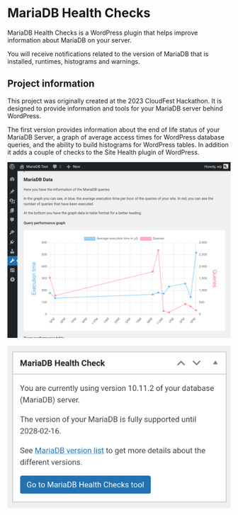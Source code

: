 # MariaDB Health Checks

MariaDB Health Checks is a WordPress plugin that helps improve information about MariaDB on your server.

You will receive notifications related to the version of MariaDB that is installed, runtimes, histograms and warnings.

## Project information

This project was originally created at the 2023 CloudFest Hackathon.
It is designed to provide information and tools for your MariaDB server behind WordPress.

The first version provides information about the end of life status of your MariaDB Server, a graph of average access times for WordPress database queries, and the ability to build histograms for WordPress tables. In addition it adds a couple of checks to the Site Health plugin of WordPress.

![Graph](screenshots/graph.png)

![Panel](screenshots/panel.png)
